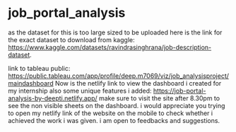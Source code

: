 # job_portal_analysis
as the dataset for this is too large sized to be uploaded here is the link for the exact dataset to download from kaggle: https://www.kaggle.com/datasets/ravindrasinghrana/job-description-dataset.

link to tableau public: https://public.tableau.com/app/profile/deep.m7069/viz/job_analysisproject/maindashboard
Now is the netlify link to view the dashboard  i created for my internship also some unique features i added: https://job-portal-analysis-by-deepti.netlify.app/
make sure to visit the site after 8.30pm to see the non visible sheets on the dashboard. i would appreciate you trying to open my netlify link of the website on the mobile to check whether i achieved the work i was given. i am open to feedbacks and suggestions.
